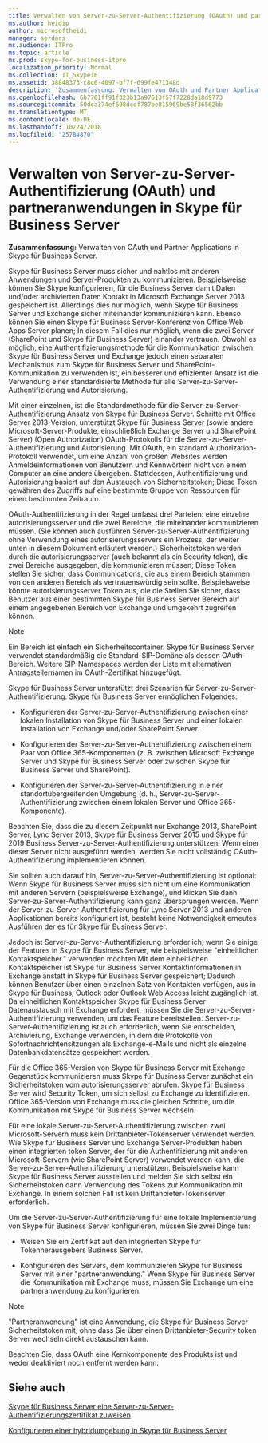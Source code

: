 ```yaml
---
title: Verwalten von Server-zu-Server-Authentifizierung (OAuth) und partneranwendungen in Skype für Business Server
ms.author: heidip
author: microsoftheidi
manager: serdars
ms.audience: ITPro
ms.topic: article
ms.prod: skype-for-business-itpro
localization_priority: Normal
ms.collection: IT_Skype16
ms.assetid: 38848373-c8c6-4097-bf7f-699fe471348d
description: 'Zusammenfassung: Verwalten von OAuth und Partner Applications in Skype für Business Server.'
ms.openlocfilehash: 6b7701ff91f323b13a97613f57f7228da18d9773
ms.sourcegitcommit: 50dca374ef698dcdf787be815969be58f36562bb
ms.translationtype: MT
ms.contentlocale: de-DE
ms.lasthandoff: 10/24/2018
ms.locfileid: "25784870"
---
```

# <a name="manage-server-to-server-authentication-oauth-and-partner-applications-in-skype-for-business-server"></a>Verwalten von Server-zu-Server-Authentifizierung (OAuth) und partneranwendungen in Skype für Business Server
 
**Zusammenfassung:** Verwalten von OAuth und Partner Applications in Skype für Business Server.
  
Skype für Business Server muss sicher und nahtlos mit anderen Anwendungen und Server-Produkten zu kommunizieren. Beispielsweise können Sie Skype konfigurieren, für die Business Server damit Daten und/oder archivierten Daten Kontakt in Microsoft Exchange Server 2013 gespeichert ist. Allerdings dies nur möglich, wenn Skype für Business Server und Exchange sicher miteinander kommunizieren kann. Ebenso können Sie einen Skype für Business Server-Konferenz von Office Web Apps Server planen; In diesem Fall dies nur möglich, wenn die zwei Server (SharePoint und Skype für Business Server) einander vertrauen. Obwohl es möglich, eine Authentifizierungsmethode für die Kommunikation zwischen Skype für Business Server und Exchange jedoch einen separaten Mechanismus zum Skype für Business Server und SharePoint-Kommunikation zu verwenden ist, ein besserer und effizienter Ansatz ist die Verwendung einer standardisierte Methode für alle Server-zu-Server-Authentifizierung und Autorisierung.
  
Mit einer einzelnen, ist die Standardmethode für die Server-zu-Server-Authentifizierung Ansatz von Skype für Business Server. Schritte mit Office Server 2013-Version, unterstützt Skype für Business Server (sowie andere Microsoft-Server-Produkte, einschließlich Exchange Server und SharePoint Server) (Open Authorization) OAuth-Protokolls für die Server-zu-Server-Authentifizierung und Autorisierung. Mit OAuth, ein standard Authorization-Protokoll verwendet, um eine Anzahl von großen Websites werden Anmeldeinformationen von Benutzern und Kennwörtern nicht von einem Computer an eine andere übergeben. Stattdessen, Authentifizierung und Autorisierung basiert auf den Austausch von Sicherheitstoken; Diese Token gewähren des Zugriffs auf eine bestimmte Gruppe von Ressourcen für einen bestimmten Zeitraum.
  
OAuth-Authentifizierung in der Regel umfasst drei Parteien: eine einzelne autorisierungsserver und die zwei Bereiche, die miteinander kommunizieren müssen. (Sie können auch ausführen Server-zu-Server-Authentifizierung ohne Verwendung eines autorisierungsservers ein Prozess, der weiter unten in diesem Dokument erläutert werden.) Sicherheitstoken werden durch die autorisierungsserver (auch bekannt als ein Security token), die zwei Bereiche ausgegeben, die kommunizieren müssen; Diese Token stellen Sie sicher, dass Communications, die aus einem Bereich stammen von den anderen Bereich als vertrauenswürdig sein sollte. Beispielsweise könnte autorisierungsserver Token aus, die die Stellen Sie sicher, dass Benutzer aus einer bestimmten Skype für Business Server Bereich auf einem angegebenen Bereich von Exchange und umgekehrt zugreifen können.
  
> [!NOTE]
> Ein Bereich ist einfach ein Sicherheitscontainer. Skype für Business Server verwendet standardmäßig die Standard-SIP-Domäne als dessen OAuth-Bereich. Weitere SIP-Namespaces werden der Liste mit alternativen Antragstellernamen im OAuth-Zertifikat hinzugefügt. 
  
Skype für Business Server unterstützt drei Szenarien für Server-zu-Server-Authentifizierung. Skype für Business Server ermöglichen Folgendes:
  
- Konfigurieren der Server-zu-Server-Authentifizierung zwischen einer lokalen Installation von Skype für Business Server und einer lokalen Installation von Exchange und/oder SharePoint Server.
    
- Konfigurieren der Server-zu-Server-Authentifizierung zwischen einem Paar von Office 365-Komponenten (z. B. zwischen Microsoft Exchange Server und Skype für Business Server oder zwischen Skype für Business Server und SharePoint).
    
- Konfigurieren der Server-zu-Server-Authentifizierung in einer standortübergreifenden Umgebung (d. h., Server-zu-Server-Authentifizierung zwischen einem lokalen Server und Office 365-Komponente).
    
Beachten Sie, dass die zu diesem Zeitpunkt nur Exchange 2013, SharePoint Server, Lync Server 2013, Skype für Business Server 2015 und Skype für 2019 Business Server-zu-Server-Authentifizierung unterstützen. Wenn einer dieser Server nicht ausgeführt werden, werden Sie nicht vollständig OAuth-Authentifizierung implementieren können.
  
Sie sollten auch darauf hin, Server-zu-Server-Authentifizierung ist optional: Wenn Skype für Business Server muss sich nicht um eine Kommunikation mit anderen Servern (beispielsweise Exchange), und klicken Sie dann Server-zu-Server-Authentifizierung kann ganz übersprungen werden. Wenn der Server-zu-Server-Authentifizierung für Lync Server 2013 und anderen Applikationen bereits konfiguriert ist, besteht keine Notwendigkeit erneutes Ausführen der es für Skype für Business Server. 
  
Jedoch ist Server-zu-Server-Authentifizierung erforderlich, wenn Sie einige der Features in Skype für Business Server, wie beispielsweise "einheitlichen Kontaktspeicher." verwenden möchten Mit dem einheitlichen Kontaktspeicher ist Skype für Business Server Kontaktinformationen in Exchange anstatt in Skype für Business Server gespeichert; Dadurch können Benutzer über einen einzelnen Satz von Kontakten verfügen, aus in Skype für Business, Outlook oder Outlook Web Access leicht zugänglich ist. Da einheitlichen Kontaktspeicher Skype für Business Server Datenaustausch mit Exchange erfordert, müssen Sie die Server-zu-Server-Authentifizierung verwenden, um das Feature bereitstellen. Server-zu-Server-Authentifizierung ist auch erforderlich, wenn Sie entscheiden, Archivierung, Exchange verwenden, in dem die Protokolle von Sofortnachrichtensitzungen als Exchange-e-Mails und nicht als einzelne Datenbankdatensätze gespeichert werden.
  
Für die Office 365-Version von Skype für Business Server mit Exchange Gegenstück kommunizieren muss Skype für Business Server zunächst ein Sicherheitstoken vom autorisierungsserver abrufen. Skype für Business Server wird Security Token, um sich selbst zu Exchange zu identifizieren. Office 365-Version von Exchange muss die gleichen Schritte, um die Kommunikation mit Skype für Business Server wechseln.
  
Für eine lokale Server-zu-Server-Authentifizierung zwischen zwei Microsoft-Servern muss kein Drittanbieter-Tokenserver verwendet werden. Wie Skype für Business Server und Exchange Server-Produkten haben einen integrierten token Server, der für die Authentifizierung mit anderen Microsoft-Servern (wie SharePoint Server) verwendet werden kann, die Server-zu-Server-Authentifizierung unterstützen. Beispielsweise kann Skype für Business Server ausstellen und melden Sie sich selbst ein Sicherheitstoken dann Verwendung des Tokens zur Kommunikation mit Exchange. In einem solchen Fall ist kein Drittanbieter-Tokenserver erforderlich.
  
Um die Server-zu-Server-Authentifizierung für eine lokale Implementierung von Skype für Business Server konfigurieren, müssen Sie zwei Dinge tun:
  
- Weisen Sie ein Zertifikat auf den integrierten Skype für Tokenherausgebers Business Server.
    
- Konfigurieren des Servers, dem kommunizieren Skype für Business Server mit einer "partneranwendung." Wenn Skype für Business Server die Kommunikation mit Exchange muss, müssen Sie Exchange um eine partneranwendung zu konfigurieren.
    
> [!NOTE]
> "Partneranwendung" ist eine Anwendung, die Skype für Business Server Sicherheitstoken mit, ohne dass Sie über einen Drittanbieter-Security token Server wechseln direkt austauschen kann. 
  
Beachten Sie, dass OAuth eine Kernkomponente des Produkts ist und weder deaktiviert noch entfernt werden kann.
  
## <a name="see-also"></a>Siehe auch

[Skype für Business Server eine Server-zu-Server-Authentifizierungszertifikat zuweisen](assign-a-server-to-server-certificate.md)
  
[Konfigurieren einer hybridumgebung in Skype für Business Server](configure-a-hybrid-environment.md)
